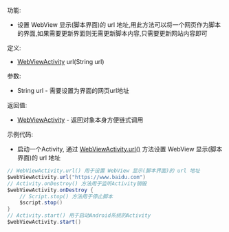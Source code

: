 功能:

+ 设置 WebView 显示(脚本界面)的 url 地址,用此方法可以将一个网页作为脚本的界面,如果需要更新界面则无需更新脚本内容,只需要更新网站内容即可

定义:

+ [WebViewActivity](/API/UI/Activity/WebViewActivity/README.md) url(String url)

参数:

+ String url - 需要设置为界面的网页url地址

返回值:

+ [WebViewActivity](/API/UI/Activity/WebViewActivity/README.md) - 返回对象本身方便链式调用

示例代码:

+ 启动一个Activity, 通过 [WebViewActivity.url()](/API/UI/Activity/WebViewActivity/README.md?id=url)
  方法设置 WebView 显示(脚本界面)的 url 地址

```groovy
// WebViewActivity.url() 用于设置 WebView 显示(脚本界面)的 url 地址
$webViewActivity.url("https://www.baidu.com")
// Activity.onDestroy() 方法用于监听Activity销毁
$webViewActivity.onDestroy {
    // Script.stop() 方法用于停止脚本
    $script.stop()
}
// Activity.start() 用于启动Android系统的Activity
$webViewActivity.start()
```